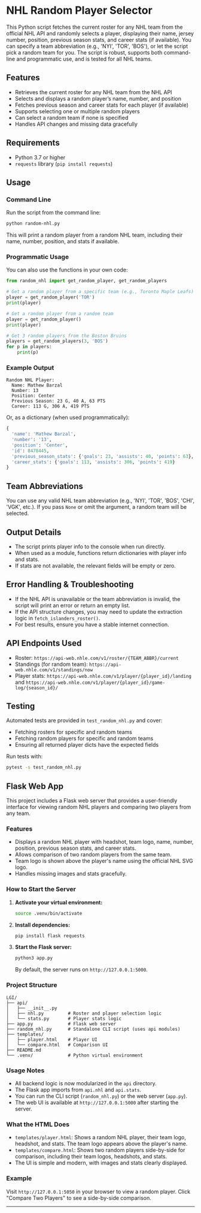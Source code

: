 # NHL Random Player Selector

This Python script fetches the current roster for any NHL team from the official NHL API and randomly selects a player, displaying their name, jersey number, position, previous season stats, and career stats (if available). You can specify a team abbreviation (e.g., 'NYI', 'TOR', 'BOS'), or let the script pick a random team for you. The script is robust, supports both command-line and programmatic use, and is tested for all NHL teams.

## Features

- Retrieves the current roster for any NHL team from the NHL API
- Selects and displays a random player’s name, number, and position
- Fetches previous season and career stats for each player (if available)
- Supports selecting one or multiple random players
- Can select a random team if none is specified
- Handles API changes and missing data gracefully

## Requirements

- Python 3.7 or higher
- `requests` library (`pip install requests`)

## Usage

### Command Line

Run the script from the command line:

```bash
python random-nhl.py
```

This will print a random player from a random NHL team, including their name, number, position, and stats if available.

### Programmatic Usage

You can also use the functions in your own code:

```python
from random_nhl import get_random_player, get_random_players

# Get a random player from a specific team (e.g., Toronto Maple Leafs)
player = get_random_player('TOR')
print(player)

# Get a random player from a random team
player = get_random_player()
print(player)

# Get 3 random players from the Boston Bruins
players = get_random_players(3, 'BOS')
for p in players:
    print(p)
```

### Example Output

```text
Random NHL Player:
  Name: Mathew Barzal
  Number: 13
  Position: Center
  Previous Season: 23 G, 40 A, 63 PTS
  Career: 113 G, 306 A, 419 PTS
```

Or, as a dictionary (when used programmatically):

```python
{
  'name': 'Mathew Barzal',
  'number': '13',
  'position': 'Center',
  'id': 8478445,
  'previous_season_stats': {'goals': 23, 'assists': 40, 'points': 63},
  'career_stats': {'goals': 113, 'assists': 306, 'points': 419}
}
```

## Team Abbreviations

You can use any valid NHL team abbreviation (e.g., 'NYI', 'TOR', 'BOS', 'CHI', 'VGK', etc.). If you pass `None` or omit the argument, a random team will be selected.

## Output Details

- The script prints player info to the console when run directly.
- When used as a module, functions return dictionaries with player info and stats.
- If stats are not available, the relevant fields will be empty or zero.

## Error Handling & Troubleshooting

- If the NHL API is unavailable or the team abbreviation is invalid, the script will print an error or return an empty list.
- If the API structure changes, you may need to update the extraction logic in `fetch_islanders_roster()`.
- For best results, ensure you have a stable internet connection.

## API Endpoints Used

- Roster: `https://api-web.nhle.com/v1/roster/{TEAM_ABBR}/current`
- Standings (for random team): `https://api-web.nhle.com/v1/standings/now`
- Player stats: `https://api-web.nhle.com/v1/player/{player_id}/landing` and `https://api-web.nhle.com/v1/player/{player_id}/game-log/{season_id}/`

## Testing

Automated tests are provided in `test_random_nhl.py` and cover:

- Fetching rosters for specific and random teams
- Fetching random players for specific and random teams
- Ensuring all returned player dicts have the expected fields

Run tests with:

```bash
pytest -s test_random_nhl.py
```

## Flask Web App

This project includes a Flask web server that provides a user-friendly interface for viewing random NHL players and comparing two players from any team.

### Features
- Displays a random NHL player with headshot, team logo, name, number, position, previous season stats, and career stats.
- Allows comparison of two random players from the same team.
- Team logo is shown above the player's name using the official NHL SVG logo.
- Handles missing images and stats gracefully.


### How to Start the Server

1. **Activate your virtual environment:**
   ```sh
   source .venv/bin/activate
   ```
2. **Install dependencies:**
   ```sh
   pip install flask requests
   ```
3. **Start the Flask server:**
   ```sh
   python3 app.py
   ```
   By default, the server runs on `http://127.0.0.1:5000`.

### Project Structure

```
LGI/
├── api/
│   ├── __init__.py
│   ├── nhl.py         # Roster and player selection logic
│   └── stats.py       # Player stats logic
├── app.py             # Flask web server
├── random_nhl.py      # Standalone CLI script (uses api modules)
├── templates/
│   ├── player.html    # Player UI
│   └── compare.html   # Comparison UI
├── README.md
└── .venv/             # Python virtual environment
```

### Usage Notes
- All backend logic is now modularized in the `api` directory.
- The Flask app imports from `api.nhl` and `api.stats`.
- You can run the CLI script (`random_nhl.py`) or the web server (`app.py`).
- The web UI is available at `http://127.0.0.1:5000` after starting the server.

### What the HTML Does
- `templates/player.html`: Shows a random NHL player, their team logo, headshot, and stats. The team logo appears above the player's name.
- `templates/compare.html`: Shows two random players side-by-side for comparison, including their team logos, headshots, and stats.
- The UI is simple and modern, with images and stats clearly displayed.

### Example
Visit `http://127.0.0.1:5050` in your browser to view a random player. Click "Compare Two Players" to see a side-by-side comparison.

---
